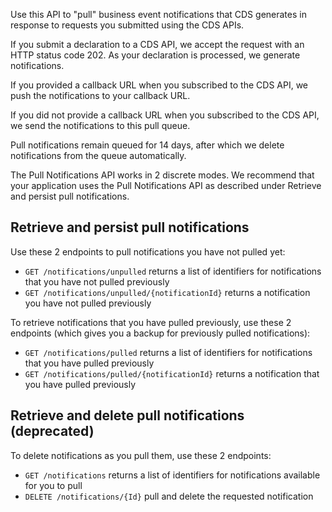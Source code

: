 Use this API to "pull" business event notifications that CDS generates in response to requests you submitted using the CDS APIs.

If you submit a declaration to a CDS API, we accept the request with an HTTP status code 202. As your declaration is processed, we generate notifications.

If you provided a callback URL when you subscribed to the CDS API, we push the notifications to your callback URL.

If you did not provide a callback URL when you subscribed to the CDS API, we send the notifications to this pull queue.

Pull notifications remain queued for 14 days, after which we delete notifications from the queue automatically.

The Pull Notifications API works in 2 discrete modes. We recommend that your application uses the Pull Notifications API as described under Retrieve and persist pull notifications.

## Retrieve and persist pull notifications

Use these 2 endpoints to pull notifications you have not pulled yet:

* `GET /notifications/unpulled` returns a list of identifiers for notifications that you have not pulled previously 
* `GET /notifications/unpulled/{notificationId}` returns a notification you have not pulled previously

To retrieve notifications that you have pulled previously, use these 2 endpoints (which gives you a backup for previously pulled notifications):

* `GET /notifications/pulled` returns a list of identifiers for notifications that you have pulled previously 
* `GET /notifications/pulled/{notificationId}` returns a notification that you have pulled previously


## Retrieve and delete pull notifications (deprecated)

To delete notifications as you pull them, use these 2 endpoints:
    
* `GET /notifications`  returns a list of identifiers for notifications available for you to pull
* `DELETE /notifications/{Id}` pull and delete the requested notification

